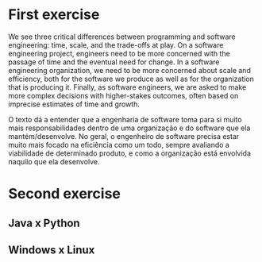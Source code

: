# First exercise

We see three critical differences between programming and software engineering: time, scale, and the trade-offs at play. On a software engineering project, engineers need to be more concerned with the passage of time and the eventual need for change. In a software engineering organization, we need to be more concerned about scale and efficiency, both for the software we produce as well as for the organization that is producing it. Finally, as software engineers, we are asked to make more complex decisions with higher-stakes outcomes, often based on imprecise estimates of time and growth.

O texto dá a entender que a engenharia de software toma para si muito mais responsabilidades dentro de uma organização e do software que ela mantém/desenvolve. No geral, o engenheiro de software precisa estar muito mais focado na eficiência como um todo, sempre avaliando a viabilidade de determinado produto, e como a organização está envolvida naquilo que ela desenvolve.

# Second exercise

## Java x Python

## Windows x Linux

##
